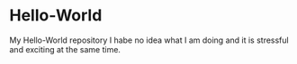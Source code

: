 # Hello-World
My Hello-World repository
I habe no idea what I am doing and it is stressful and exciting at the same time.
